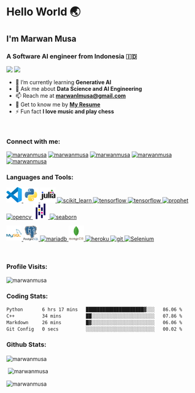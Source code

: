 <h1 align="left">Hello World 🌏</h1>

## I'm Marwan Musa
### A Software AI engineer from Indonesia 🇮🇩 </h3>

<p align="left">
<a href="https://linkedin.com/in/marwanmusa"><img src="https://img.shields.io/badge/-Marwan Musa-blue?style=flat-square&logo=Linkedin&logoColor=white&link=https://linkedin.com/in/marwanmusa/"></a>
<a href="https://github.com/usa"><img src="https://img.shields.io/github/followers/marwanmusa?label=follow&style=social"></a>


- 🌱 I’m currently learning **Generative AI**
- 💬 Ask me about **Data Science and AI Engineering**
- 📫 Reach me at **marwanlmusa@gmail.com**
- 📄 Get to know me by **[My Resume](https://drive.google.com/file/d/1FT1aiMC6AzRd1razkYyH3kf1UnYOGTdW/view?usp=sharing)**
- ⚡ Fun fact **I love music and play chess**
<br>

<h3 align="left">Connect with me:</h3>
<p align="left">
<a href="https://linkedin.com/in/marwanmusa" target="blank"><img src="https://img.icons8.com/fluency/48/000000/linkedin.png" alt="marwanmusa" height="40" width="40" /></a>
<a href="https://instagram.com/marwannmusa" target="blank"><img src="https://img.icons8.com/fluency/144/000000/instagram-new.png" alt="marwanmusa" height="40" width="40" /></a>
<a href="https://kaggle.com/marwanmusa" target="blank"><img src="https://img.icons8.com/windows/128/000000/kaggle.png" alt="marwanmusa" height="40" width="40" /></a>
<a href="https://www.hackerrank.com/MarwanMusa" target="blank"><img src="https://img.icons8.com/external-tal-revivo-color-tal-revivo/96/000000/external-hackerrank-is-a-technology-company-that-focuses-on-competitive-programming-logo-color-tal-revivo.png" alt="marwanmusa" height="40" width="40" /></a>
<a href="https://www.leetcode.com/marwanmusa" target="blank"><img src="https://img.icons8.com/external-tal-revivo-color-tal-revivo/96/000000/external-level-up-your-coding-skills-and-quickly-land-a-job-logo-color-tal-revivo.png" alt="marwanmusa" height="40" width="40" /></a>
</p>

<h3 align="left">Languages and Tools:</h3>
<p align="left">
<a href="https://code.visualstudio.com/" target="_blank" rel="noreferrer"> <img src="https://raw.githubusercontent.com/github/explore/80688e429a7d4ef2fca1e82350fe8e3517d3494d/topics/visual-studio-code/visual-studio-code.png" alt="Visual Studio Code" width="40" height="40"/> </a>
<a href="https://www.python.org" target="_blank" rel="noreferrer"> <img src="https://raw.githubusercontent.com/devicons/devicon/master/icons/python/python-original.svg" alt="python" width="40" height="40"/> </a>
<a href="https://julialang.org/" target="_blank" rel="noreferrer"> <img src="https://raw.githubusercontent.com/devicons/devicon/1119b9f84c0290e0f0b38982099a2bd027a48bf1/icons/julia/julia-original-wordmark.svg" alt="python" width="40" height="40"/> </a>
<!-- <a href="https://www.djangoproject.com/" target="_blank" rel="noreferrer"> <img src="https://avatars.githubusercontent.com/u/27804?s=200&v=4" alt="flask" width="40" height="40"/> </a> -->
<a href="https://scikit-learn.org/" target="_blank" rel="noreferrer"> <img src="https://upload.wikimedia.org/wikipedia/commons/0/05/Scikit_learn_logo_small.svg" alt="scikit_learn" width="40" height="40"/> </a>
<a href="https://www.tensorflow.org" target="_blank" rel="noreferrer"> <img src="https://www.vectorlogo.zone/logos/tensorflow/tensorflow-icon.svg" alt="tensorflow" width="40" height="40"/> </a>
<a href="https://pytorch.org/" target="_blank" rel="noreferrer"> <img src="https://pytorch.org/assets/images/pytorch-logo.png" alt="tensorflow" width="40" height="40"/> </a>
<a href="http://facebook.github.io/prophet/" target="_blank" rel="noreferrer"> <img src="https://forecastr-io.herokuapp.com/static/img/facebook_prophet_icon.png" alt="prophet" width="40" height="40"/> </a>
<a href="https://opencv.org/" target="_blank" rel="noreferrer"> <img src="https://www.vectorlogo.zone/logos/opencv/opencv-icon.svg" alt="opencv" width="40" height="40"/> </a>
<a href="https://pandas.pydata.org/" target="_blank" rel="noreferrer"> <img src="https://raw.githubusercontent.com/devicons/devicon/2ae2a900d2f041da66e950e4d48052658d850630/icons/pandas/pandas-original.svg" alt="pandas" width="40" height="40"/> </a>
<a href="https://seaborn.pydata.org/" target="_blank" rel="noreferrer"> <img src="https://seaborn.pydata.org/_images/logo-mark-lightbg.svg" alt="seaborn" width="40" height="40"/> </a> </p>

<p align="left">
<a href="https://www.mysql.com/" target="_blank" rel="noreferrer"> <img src="https://raw.githubusercontent.com/devicons/devicon/master/icons/mysql/mysql-original-wordmark.svg" alt="mysql" width="40" height="40"/> </a>
<a href="https://www.postgresql.org" target="_blank" rel="noreferrer"> <img src="https://raw.githubusercontent.com/devicons/devicon/master/icons/postgresql/postgresql-original-wordmark.svg" alt="postgresql" width="40" height="40"/> </a>
<a href="https://mariadb.org/" target="_blank" rel="noreferrer"> <img src="https://www.vectorlogo.zone/logos/mariadb/mariadb-icon.svg" alt="mariadb" width="40" height="40"/> </a>
<a href="https://www.mongodb.com/" target="_blank" rel="noreferrer"> <img src="https://raw.githubusercontent.com/devicons/devicon/master/icons/mongodb/mongodb-original-wordmark.svg" alt="mongodb" width="40" height="40"/> </a>
<a href="https://heroku.com" target="_blank" rel="noreferrer"> <img src="https://www.vectorlogo.zone/logos/heroku/heroku-icon.svg" alt="heroku" width="40" height="40"/> </a>
<a href="https://git-scm.com/" target="_blank" rel="noreferrer"> <img src="https://www.vectorlogo.zone/logos/git-scm/git-scm-icon.svg" alt="git" width="40" height="40"/> </a>
<a href="https://www.selenium.dev/" target="_blank"><img src="https://img.icons8.com/office/160/000000/selenium-test-automation.png" alt="Selenium" width="50" height="50"/> </a> </p>
<br>

### Profile Visits:
<p align="left"> <img src="https://komarev.com/ghpvc/?username=marwanmusa&label=Profile%20views&color=0e75b6&style=flat" alt="marwanmusa" /> </p>

### Coding Stats:
<!--START_SECTION:waka-->

```txt
Python       6 hrs 17 mins   █████████████████████▓░░░   86.06 %
C++          34 mins         ██░░░░░░░░░░░░░░░░░░░░░░░   07.86 %
Markdown     26 mins         █▓░░░░░░░░░░░░░░░░░░░░░░░   06.06 %
Git Config   0 secs          ░░░░░░░░░░░░░░░░░░░░░░░░░   00.02 %
```

<!--END_SECTION:waka-->

### Github Stats:
<p align="left"><img align="center" src="https://github-readme-stats-chi-two-89.vercel.app/api/top-langs?username=marwanmusa&show_icons=true&locale=en&layout=compact" alt="marwanmusa" /></p>

<p align="left">&nbsp;<img align="center" src="https://github-readme-stats-chi-two-89.vercel.app/api?username=marwanmusa&hide=contribs,prs" alt="marwanmusa" /></p>

<p align="left"><img align="center" src="https://github-readme-streak-stats.herokuapp.com/?user=marwanmusa&" alt="marwanmusa" /></p>
